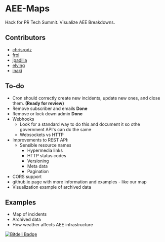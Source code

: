 # AEE-Maps

Hack for PR Tech Summit. Visualize AEE Breakdowns.

## Contributors
- [chrisrodz](https://github.com/chrisrodz)
- [froi](https://github.com/froi)
- [jpadilla](https://github.com/jpadilla)
- [elving](https://github.com/elving)
- [inaki](https://github.com/inaki)

## To-do

- Cron should correctly create new incidents, update new ones, and close them. **(Ready for review)**
- Remove subscriber and emails **Done**
- Remove or lock down admin **Done**
- Webhooks
 	- Look for a standard way to do this and document it so othe government API's can do the same
 	- Websockets vs HTTP
- Improvements to REST API: 
  - Sensible resource names
	- Hypermedia links
	- HTTP status codes
	- Versioning
	- Meta data
	- Pagination
- CORS support
- github.io page with more information and examples - like our map
- Visualization example of archived data

## Examples

- Map of incidents
- Archived data
- How weather affects AEE infrastructure


[![Bitdeli Badge](https://d2weczhvl823v0.cloudfront.net/froi/aee-maps/trend.png)](https://bitdeli.com/free "Bitdeli Badge")

